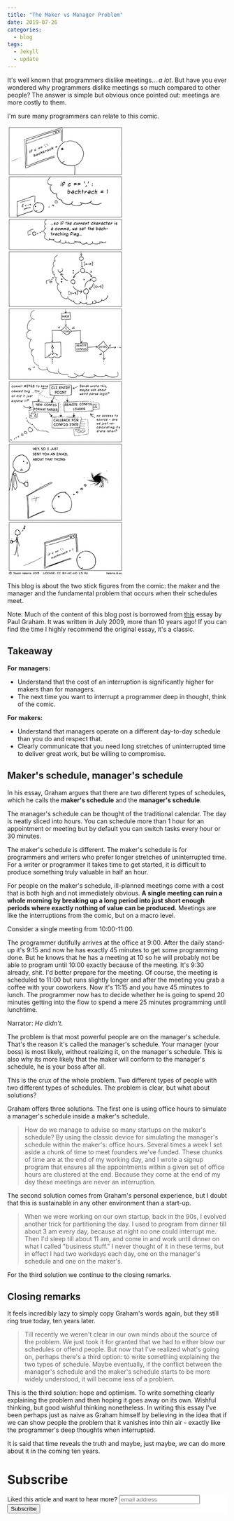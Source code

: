 ```yaml
---
title: "The Maker vs Manager Problem"
date: 2019-07-26
categories:
  - blog
tags:
  - Jekyll
  - update
---
```


It's well known that programmers dislike meetings... *a lot*. But have
you ever wondered why programmers dislike meetings so much compared to
other people? The answer is simple but obvious once pointed out:
meetings are more costly to them.

I'm sure many programmers can relate to this comic.

<img src="/assets/2019-07-25-maker-vs-manager/comic.png">

This blog is about the two stick figures from the comic: the maker and
the manager and the fundamental problem that occurs when their
schedules meet.

Note: Much of the content of this blog post is borrowed from
[this](http://www.paulgraham.com/makersschedule.html) essay by Paul
Graham. It was written in July 2009, more than 10 years ago!  If you
can find the time I highly recommend the original essay, it's a
classic.

## Takeaway

**For managers:**
- Understand that the cost of an interruption is significantly higher
  for makers than for managers.
- The next time you want to interrupt a programmer deep in thought,
  think of the comic.

**For makers:**
- Understand that managers operate on a different day-to-day schedule than you
do and respect that.
- Clearly communicate that you need long stretches of uninterrupted
  time to deliver great work, but be willing to compromise.

## Maker's schedule, manager's schedule

In his essay, Graham argues that there are two different types of
schedules, which he calls the **maker's schedule** and the **manager's schedule**.

The manager's schedule can be thought of the traditional calendar. The
day is neatly sliced into hours.  You can schedule more than 1 hour
for an appointment or meeting but by default you can switch tasks
every hour or 30 minutes.

The maker's schedule is different. The maker's schedule is for
programmers and writers who prefer longer stretches of uninterrupted
time. For a writer or programmer it takes time to get started, it is
difficult to produce something truly valuable in half an hour.

For people on the maker's schedule, ill-planned meetings come with a
cost that is both high and not immediately obvious. **A single meeting
can ruin a whole morning by breaking up a long period into just short
enough periods where exactly nothing of value can be produced.**
Meetings are like the interruptions from the comic, but on a macro
level.

Consider a single meeting from 10:00-11:00.

The programmer dutifully arrives at the office at 9:00. After the
daily stand-up it's 9:15 and now he has exactly 45 minutes to get
some programming done. But he knows that he has a meeting at 10 so
he will probably not be able to program until 10:00 exactly because of
the meeting. It's 9:30 already, shit. I'd better prepare for the
meeting. Of course, the meeting is scheduled to 11:00 but runs
slightly longer and after the meeting you grab a coffee with your
coworkers. Now it's 11:15 and you have 45 minutes to lunch. The
programmer now has to decide whether he is going to spend 20
minutes getting into the flow to spend a mere 25 minutes
programming until lunchtime.

Narrator: *He didn't.*

The problem is that most powerful people are on the manager's
schedule. That's the reason it's called the manager's schedule. Your
manager (your boss) is most likely, without realizing it, on the
manager's schedule. This is also why its more likely that the maker
will conform to the manager's schedule, he is your boss after all.

This is the crux of the whole problem. Two different types of people
with two different types of schedules. The problem is clear, but what
about solutions?

Graham offers three solutions. The first one is using office hours to
simulate a manager's schedule inside a maker's schedule.

> How do we manage to advise so many startups on the maker's schedule?
> By using the classic device for simulating the manager's schedule
> within the maker's: office hours. Several times a week I set aside a
> chunk of time to meet founders we've funded. These chunks of time are
> at the end of my working day, and I wrote a signup program that
> ensures all the appointments within a given set of office hours are
> clustered at the end. Because they come at the end of my day these
> meetings are never an interruption.

The second solution comes from Graham's personal experience, but I
doubt that this is sustainable in any other environment than a
start-up.

> When we were working on our own startup, back in the 90s, I evolved
> another trick for partitioning the day. I used to program from dinner
> till about 3 am every day, because at night no one could interrupt
> me. Then I'd sleep till about 11 am, and come in and work until dinner
> on what I called "business stuff." I never thought of it in these
> terms, but in effect I had two workdays each day, one on the manager's
> schedule and one on the maker's.

For the third solution we continue to the closing remarks.

## Closing remarks

It feels incredibly lazy to simply copy Graham's words again, but they
still ring true today, ten years later.

> Till recently we weren't clear in our own minds about the source of
> the problem. We just took it for granted that we had to either blow
> our schedules or offend people. But now that I've realized what's
> going on, perhaps there's a third option: to write something
> explaining the two types of schedule. Maybe eventually, if the
> conflict between the manager's schedule and the maker's schedule
> starts to be more widely understood, it will become less of a problem.

This is the third solution: hope and optimism. To write something
clearly explaining the problem and then hoping it goes away on its
own. Wishful thinking, but good wishful thinking nonetheless.  In
writing this essay I've been perhaps just as naive as Graham himself
by believing in the idea that if we can show people the problem that it
vanishes into thin air - exactly like the programmer's deep
thoughts when interrupted.

It is said that time reveals the truth and maybe, just maybe, we can
do more about it in the coming ten years.

# Subscribe

<!-- Begin Mailchimp Signup Form -->
<link href="//cdn-images.mailchimp.com/embedcode/horizontal-slim-10_7.css" rel="stylesheet" type="text/css">
<style type="text/css">
  #mc_embed_signup{background:#fff; clear:left; font:14px Helvetica,Arial,sans-serif; width:100%;}
  /* Add your own Mailchimp form style overrides in your site stylesheet or in this style block.
     We recommend moving this block and the preceding CSS link to the HEAD of your HTML file. */
</style>
<div id="mc_embed_signup">
<form action="https://gmail.us3.list-manage.com/subscribe/post?u=92fe86c389878585bc87837e8&amp;id=50543deff9" method="post" id="mc-embedded-subscribe-form" name="mc-embedded-subscribe-form" class="validate" target="_blank" novalidate>
    <div id="mc_embed_signup_scroll">
  <label for="mce-EMAIL">Liked this article and want to hear more?</label>
  <input type="email" value="" name="EMAIL" class="email" id="mce-EMAIL" placeholder="email address" required>
    <!-- real people should not fill this in and expect good things - do not remove this or risk form bot signups-->
    <div style="position: absolute; left: -5000px;" aria-hidden="true"><input type="text" name="b_92fe86c389878585bc87837e8_50543deff9" tabindex="-1" value=""></div>
    <div class="clear"><input type="submit" value="Subscribe" name="subscribe" id="mc-embedded-subscribe" class="button"></div>
    </div>
</form>
</div>

<!--End mc_embed_signup-->
